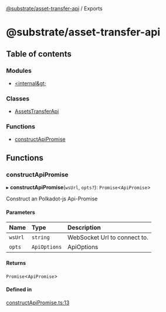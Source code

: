 [@substrate/asset-transfer-api](README.md) / Exports

# @substrate/asset-transfer-api

## Table of contents

### Modules

- [&lt;internal\&gt;](modules/internal_.md)

### Classes

- [AssetsTransferApi](classes/AssetsTransferApi.md)

### Functions

- [constructApiPromise](modules.md#constructapipromise)

## Functions

### constructApiPromise

▸ **constructApiPromise**(`wsUrl`, `opts?`): `Promise`<`ApiPromise`\>

Construct an Polkadot-js Api-Promise

#### Parameters

| Name | Type | Description |
| :------ | :------ | :------ |
| `wsUrl` | `string` | WebSocket Url to connect to. |
| `opts` | `ApiOptions` | ApiOptions |

#### Returns

`Promise`<`ApiPromise`\>

#### Defined in

[constructApiPromise.ts:13](https://github.com/paritytech/asset-transfer-api/blob/96cf018/src/constructApiPromise.ts#L13)
